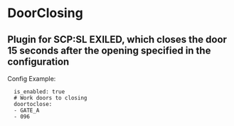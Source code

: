 # DoorClosing
## Plugin for SCP:SL EXILED, which closes the door 15 seconds after the opening specified in the configuration

Config Example: 
```
  is_enabled: true
  # Work doors to closing
  doortoclose:
  - GATE_A
  - 096
```
